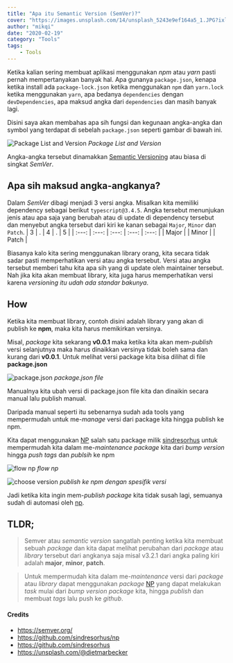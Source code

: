 ```yaml
---
title: "Apa itu Semantic Version (SemVer)?"
cover: "https://images.unsplash.com/14/unsplash_5243e9ef164a5_1.JPG?ixlib=rb-1.2.1&auto=format&fit=crop&w=2250&q=80"
author: "mikqi"
date: "2020-02-19"
category: "Tools"
tags:
    - Tools
---
```


Ketika kalian sering membuat aplikasi menggunakan *npm* atau *yarn* pasti pernah mempertanyakan banyak hal. Apa gunanya `package.json`, kenapa ketika install ada `package-lock.json` ketika menggunakan `npm` dan `yarn.lock` ketika menggunakan `yarn`, apa bedanya `dependencies` dengan `devDependencies`, apa maksud angka dari `dependencies` dan masih banyak lagi.

Disini saya akan membahas apa sih fungsi dan kegunaan angka-angka dan symbol yang terdapat di sebelah `package.json` seperti gambar di bawah ini.

![Package List and Version](/images/posts/semver/package.png#forty-percent)
*Package List and Version*

Angka-angka tersebut dinamakkan [Semantic Versioning](https://semver.org) atau biasa di singkat *SemVer*.

## Apa sih maksud angka-angkanya?
Dalam *SemVer* dibagi menjadi 3 versi angka. Misalkan kita memiliki dependency sebagai berikut `typescript@3.4.5`. Angka tersebut menunjukan jenis atau apa saja yang berubah atau di update di dependency tersebut dan menyebut angka tersebut dari kiri ke kanan sebagai `Major`, `Minor` dan `Patch`.
|   3   |   .   |   4   |   .   |   5   |
| :---: | :---: | :---: | :---: | :---: |
| Major |       | Minor |       | Patch |

Biasanya kalo kita sering menggunakan library orang, kita secara tidak sadar pasti memperhatikan versi atau angka tersebut. Versi atau angka tersebut memberi tahu kita apa sih yang di update oleh maintainer tersebut. Nah jika kita akan membuat library, kita juga harus memperhatikan versi karena *versioning itu udah ada standar bakunya*.

## How

Ketika kita membuat library, contoh disini adalah library yang akan di publish ke **npm**, maka kita harus memikirkan versinya.

Misal, *package* kita sekarang **v0.0.1** maka ketika kita akan mem-*publish* versi selanjutnya maka harus dinaikkan versinya tidak boleh sama dan kurang dari **v0.0.1**. Untuk melihat versi package kita bisa dilihat di file **package.json**

![package.json](https://miro.medium.com/max/1832/1*SJ63Txi-IBaEKi0BTyKELw.png)
*package.json file*

Manualnya kita ubah versi di package.json file kita dan dinaikin secara manual lalu publish manual.

Daripada manual seperti itu sebenarnya sudah ada tools yang mempermudah untuk me-*manage* versi dari package kita hingga publish ke npm.

Kita dapat menggunakan [NP](https://github.com/sindresorhus/np) salah satu package milik [sindresorhus](https://github.com/sindresorhus) untuk mempermudah kita dalam me-*maintenance* *package* kita dari *bump version* hingga *push tags* dan *publsih* ke npm

![flow np](https://raw.githubusercontent.com/sindresorhus/np/master/screenshot.gif)
*flow np*

![choose version](https://raw.githubusercontent.com/sindresorhus/np/master/screenshot-ui.png)
*publish ke npm dengan spesifik versi*

Jadi ketika kita ingin mem-*publish package* kita tidak susah lagi, semuanya sudah di automasi oleh [np](https://github.com/sindresorhus/np).

## TLDR;
> Semver atau *semantic version* sangatlah penting ketika kita membuat sebuah *package* dan kita dapat melihat perubahan dari *package* atau *library* tersebut dari angkanya saja misal v3.2.1 dari angka paling kiri adalah **major**, **minor**, **patch**.

> Untuk mempermudah kita dalam me-*maintenance* versi dari *package* atau *library* dapat menggunakan *package* [NP](https://github.com/sindresorhus/np) yang dapat melakukan *task* mulai dari *bump version package* kita, hingga *publish* dan membuat *tags* lalu push ke *github*.

#### Credits
- https://semver.org/
- https://github.com/sindresorhus/np
- https://github.com/sindresorhus
- https://unsplash.com/@dietmarbecker
